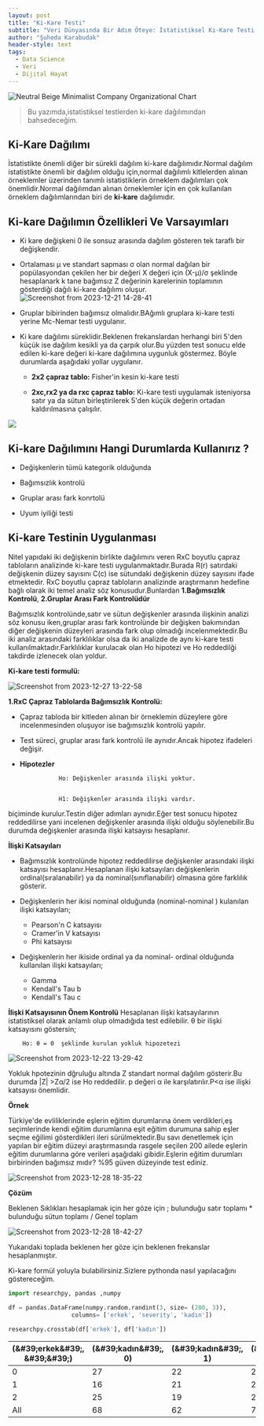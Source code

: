 ```yaml
---
layout: post
title: "Ki-Kare Testi"
subtitle: "Veri Dünyasında Bir Adım Öteye: İstatistiksel Ki-Kare Testi 🤓📊"
author: "Şuheda Karabudak"
header-style: text
tags:
  - Data Science
  - Veri
  - Dijital Hayat
---
```



![Neutral Beige Minimalist Company Organizational Chart](https://github.com/suhedakarabudak/suhedakarabudak.github.io/assets/100937634/21033f81-866f-42d2-99c8-e9cd556341d9)

> Bu yazımda,istatistiksel testlerden ki-kare dağılımından bahsedeceğim.

Ki-Kare Dağılımı
--
İstatistikte önemli diğer bir sürekli dağılım ki-kare dağılımıdır.Normal dağılım istatistikte önemli bir dağılım olduğu için,normal dağılımlı kitlelerden alınan örneklemler üzerinden tanımlı istatistiklerin örneklem dağılımları çok önemlidir.Normal dağılımdan alınan örneklemler için en çok kullanılan örneklem dağılımlarından biri de **ki-kare** dağılımıdır.

Ki-kare Dağılımın Özellikleri Ve Varsayımları
--

- Ki kare değişkeni 0 ile sonsuz arasında dağılım gösteren tek taraflı bir değişkendir.
- Ortalaması μ ve standart sapması σ olan normal dağılan bir popülasyondan çekilen her bir değeri X değeri için (X-μ)/σ şeklinde hesaplanark k tane bağımsız Z değerinin karelerinin toplamının gösterdiği dağılı ki-kare dağılımı oluşur.
![Screenshot from 2023-12-21 14-28-41](https://github.com/suhedakarabudak/suhedakarabudak.github.io/assets/100937634/a271af0e-2a2d-47c2-bb24-9667f525e0cf)

- Gruplar bibirinden bağımsız olmalıdır.BAğımlı gruplara ki-kare testi yerine Mc-Nemar testi uygulanır.
- Ki kare dağılımı süreklidir.Beklenen frekanslardan herhangi biri 5'den küçük ise dağılım kesikli ya da çarpık olur.Bu yüzden test sonucu elde edilen ki-kare değeri ki-kare dağılımına uygunluk göstermez. Böyle durumlarda aşağıdaki yollar uygulanır.
  
   - **2x2 çapraz tablo:** Fisher'in kesin ki-kare testi

   - **2xc,rx2 ya da rxc çapraz tablo:** Ki-kare testi uygulamak isteniyorsa satır ya da sütun birleştirilerek 5'den küçük değerin ortadan kaldırılmasına çalışılır.

![](https://ars.els-cdn.com/content/image/3-s2.0-B9780120887705500678-f28-03-9780120887705.jpg)

Ki-kare Dağılımını Hangi Durumlarda Kullanırız ?
--

- Değişkenlerin tümü kategorik olduğunda
  
- Bağımsızlık kontrolü
  
- Gruplar arası fark konrtolü
  
- Uyum iyiliği testi

Ki-kare Testinin Uygulanması
--
Nitel yapıdaki iki değişkenin birlikte dağılımını veren RxC boyutlu çapraz tabloların analizinde  ki-kare testi uygulanmaktadır.Burada R(r) satırdaki değişkenin düzey sayısını C(c) ise sütundaki değişkenin düzey sayısını ifade etmektedir.
RxC boyutlu çapraz tabloların analizinde araştırmanın hedefine bağlı olarak iki temel analiz söz konusudur.Bunlardan **1.Bağımsızlık Kontrolü**, **2.Gruplar Arası Fark Kontrolüdür**

Bağımsızlık kontrolünde,satır ve sütun değişkenler arasında ilişkinin analizi söz konusu iken,gruplar arası fark kontrolünde bir değişken bakımından diğer değişkenin düzeyleri arasında fark olup olmadığı incelenmektedir.Bu iki analiz arasındaki farklılıklar olsa da iki analizde de aynı ki-kare testi kullanılmaktadır.Farklılıklar kurulacak olan Ho hipotezi ve Ho reddedilği takdirde izlenecek olan yoldur.

**Ki-kare testi formulü:**

![Screenshot from 2023-12-27 13-22-58](https://github.com/suhedakarabudak/suhedakarabudak.github.io/assets/100937634/3a19a2df-b47e-4ba2-921b-b77e42e2539d)

**1.RxC Çapraz Tablolarda Bağımsızlık Kontrolü:**
- Çapraz tabloda bir kitleden alınan bir örneklemin düzeylere göre incelenmesinden oluşuyor ise bağımsızlık kontrolü yapılır.
- Test süreci, gruplar arası fark kontrolü ile aynıdır.Ancak hipotez ifadeleri değişir.
- **Hipotezler**
  
                 Ho: Değişkenler arasında ilişki yoktur.
  
  
                 H1: Değişkenler arasında ilişki vardır.
  
biçiminde kurulur.Testin diğer adımları aynıdır.Eğer test sonucu hipotez reddedilirse yani incelenen değişkenler arasında ilişki olduğu söylenebilir.Bu durumda değişkenler arasında ilişki katsayısı hesaplanır.

**İlişki Katsayıları**
- Bağımsızlık kontrolünde hipotez reddedilirse değişkenler arasındaki ilişki katsayısı hesaplanır.Hesaplanan ilişki katsayıları değişkenlerin ordinal(sıralanabilir) ya da nominal(sınıflanabilir) olmasına göre farklılık gösterir.
- Değişkenlerin her ikisi nominal olduğunda (nominal-nominal ) kulanılan ilişki katsayıları;

    - Pearson'n C katsayısı
    - Cramer'in V katsayısı
    - Phi katsayısı
      
- Değişkenlerin her ikiside ordinal ya da nominal- ordinal  olduğunda kullanılan ilişki katsayıları;
    - Gamma
    - Kendall's Tau b
    - Kendall's Tau c
      
**İlişki Katsayısının Önem Kontrolü**
Hesaplanan ilişki katsayılarının istatistiksel olarak anlamlı olup olmadığıda test edilebilir.
θ bir ilişki katsayısını göstersin;

        Ho: θ = 0  şeklinde kurulan yokluk hipozetezi
        
![Screenshot from 2023-12-22 13-29-42](https://github.com/suhedakarabudak/suhedakarabudak.github.io/assets/100937634/d7dd33ab-2066-4ee3-8f73-e00e9abe9e7a)

Yokluk hpotezinin dğruluğu altında Z standart normal dağılım gösterir.Bu durumda |Z| >Zα/2 ise Ho reddedilir. p değeri α ile karşılatırılır.P<α ise ilişki katsayısı önemlidir.


**Örnek**

Türkiye'de evliliklerinde eşlerin eğitim durumlarına önem verdikleri,eş seçimlerinde kendi eğitim durumlarına eşit eğitim durumuna sahip eşler seçme eğilimi gösterdikleri ileri sürülmektedir.Bu savı denetlemek için yapılan bir eğitim düzeyi araştırmasında rasgele seçilen 200 ailede eşlerin eğitim durumlarına göre verileri aşağıdaki gibidir.Eşlerin eğitim durumları birbirinden bağımsız mıdır? %95 güven düzeyinde test ediniz.

![Screenshot from 2023-12-28 18-35-22](https://github.com/suhedakarabudak/suhedakarabudak.github.io/assets/100937634/8c4061f6-b14f-499f-8701-098108b63877)

**Çözüm**

Beklenen Sıklıkları hesaplamak için her göze için ; bulunduğu satır toplamı * bulunduğu sütun toplamı / Genel toplam

![Screenshot from 2023-12-28 18-42-27](https://github.com/suhedakarabudak/suhedakarabudak.github.io/assets/100937634/22cbe353-567d-4787-81a1-b13a40cb2143)

Yukarıdaki toplada beklenen her göze için beklenen frekanslar hesaplanmıştır.

Ki-kare formül yoluyla bulabilirsiniz.Sizlere pythonda nasıl yapılacağını göstereceğim.

```python
import researchpy, pandas ,numpy

df = pandas.DataFrame(numpy.random.randint(3, size= (200, 3)),
                  columns= ['erkek', 'severity', 'kadın'])
                  
researchpy.crosstab(df['erkek'], df['kadın'])
```

|\(&\#39;erkek&\#39;, &\#39;&\#39;\)|\(&\#39;kadın&\#39;, 0\)|\(&\#39;kadın&\#39;, 1\)|\(&\#39;kadın&\#39;, 2\)|\(&\#39;kadın&\#39;, &\#39;All&\#39;\)|
|---|---|---|---|---|
|0|27|22|21|70|
|1|16|21|22|59|
|2|25|19|27|71|
|All|68|62|70|200|


